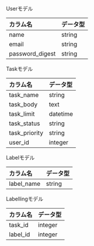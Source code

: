 Userモデル

| カラム名 | データ型 |
| :----- | :---- |
|  name  |  string  |
|  email  |  string  |
| password_digest | string |

Taskモデル

| カラム名 | データ型 |
| :----- | :----- |
| task_name | string |
| task_body | text |
| task_limit | datetime |
| task_status | string |
| task_priority | string |
| user_id|integer |

Labelモデル

| カラム名 | データ型 |
| :--- | :--- |
| label_name | string |

Labellingモデル

| カラム名 | データ型 |
| :--- | :--- |
| task_id | integer |
| label_id | integer |
